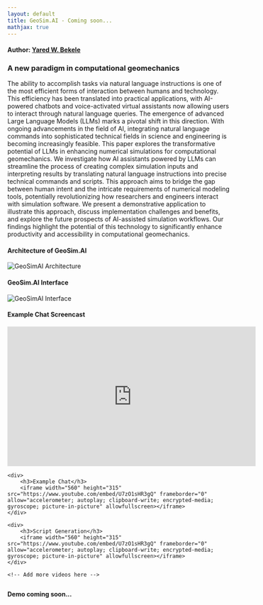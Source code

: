 ```yaml
---
layout: default
title: GeoSim.AI - Coming soon...
mathjax: true
---
```


#### Author: [Yared W. Bekele](https://yaredwb.github.io/)


### A new paradigm in computational geomechanics

The ability to accomplish tasks via natural language instructions is one of the most efficient forms of interaction between humans and technology. This efficiency has been translated into practical applications, with AI-powered chatbots and voice-activated virtual assistants now allowing users to interact through natural language queries. The emergence of advanced Large Language Models (LLMs) marks a pivotal shift in this direction. With ongoing advancements in the field of AI, integrating natural language commands into sophisticated technical fields in science and engineering is becoming increasingly feasible. This paper explores the transformative potential of LLMs in enhancing numerical simulations for computational geomechanics. We investigate how AI assistants powered by LLMs can streamline the process of creating complex simulation inputs and interpreting results by translating natural language instructions into precise technical commands and scripts. This approach aims to bridge the gap between human intent and the intricate requirements of numerical modeling tools, potentially revolutionizing how researchers and engineers interact with simulation software. We present a demonstrative application to illustrate this approach, discuss implementation challenges and benefits, and explore the future prospects of AI-assisted simulation workflows. Our findings highlight the potential of this technology to significantly enhance productivity and accessibility in computational geomechanics.

#### Architecture of GeoSim.AI

![GeoSimAI Architecture](/assets/figs/geosimai-architecture-v3.png)

#### GeoSim.AI Interface

![GeoSimAI Interface](/assets/figs/geosimai_chat_interface.png)

#### Example Chat Screencast

<!-- [![GeoSimAI Screencast](http://img.youtube.com/vi/U7zO1sHR3gQ/0.jpg)](https://www.youtube.com/watch?v=U7zO1sHR3gQ&ab_channel=YaredW.Bekele) -->

<iframe width="560" height="315" src="https://www.youtube.com/embed/U7zO1sHR3gQ" frameborder="0" allow="accelerometer; autoplay; clipboard-write; encrypted-media; gyroscope; picture-in-picture" allowfullscreen></iframe>

<div style="display: flex; overflow-x: auto; gap: 10px;">

    <div>
        <h3>Example Chat</h3>
        <iframe width="560" height="315" src="https://www.youtube.com/embed/U7zO1sHR3gQ" frameborder="0" allow="accelerometer; autoplay; clipboard-write; encrypted-media; gyroscope; picture-in-picture" allowfullscreen></iframe>
    </div>

    <div>
        <h3>Script Generation</h3>
        <iframe width="560" height="315" src="https://www.youtube.com/embed/U7zO1sHR3gQ" frameborder="0" allow="accelerometer; autoplay; clipboard-write; encrypted-media; gyroscope; picture-in-picture" allowfullscreen></iframe>
    </div>

    <!-- Add more videos here -->

</div>

**Demo coming soon...**


